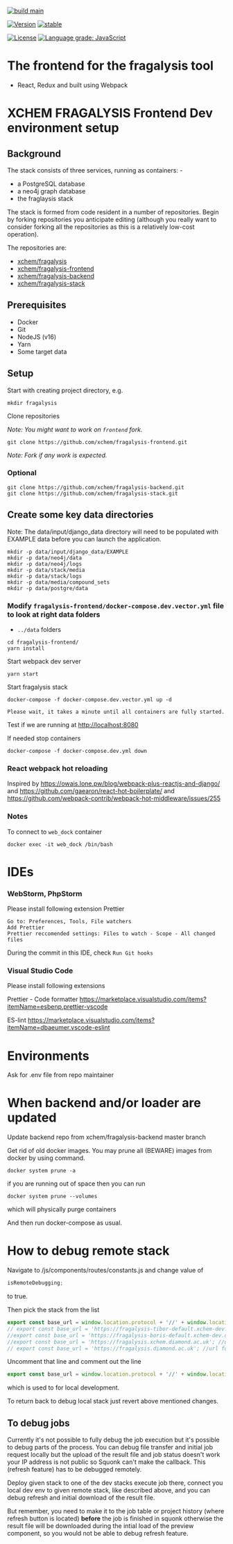 [![build main](https://github.com/xchem/fragalysis-frontend/actions/workflows/build-main.yaml/badge.svg)](https://github.com/xchem/fragalysis-frontend/actions/workflows/build-main.yaml)

[![Version](http://img.shields.io/badge/version-0.1.0-blue.svg?style=flat)](https://github.com/xchem/fragalysis-frontend)
[![stable](http://badges.github.io/stability-badges/dist/stable.svg)](http://github.com/badges/stability-badges)

[![License](http://img.shields.io/badge/license-MIT-blue.svg?style=flat)](https://github.com/xchem/fragalysis-frontend/blob/master/LICENSE)
[![Language grade: JavaScript](https://img.shields.io/lgtm/grade/javascript/g/xchem/fragalysis-frontend.svg?logo=lgtm&logoWidth=18)](https://lgtm.com/projects/g/xchem/fragalysis-frontend/context:javascript)

# The frontend for the fragalysis tool

- React, Redux and built using Webpack

# XCHEM FRAGALYSIS Frontend Dev environment setup

## Background

The stack consists of three services, running as containers: -

- a PostgreSQL database
- a neo4j graph database
- the fraglaysis stack

The stack is formed from code resident in a number of repositories.
Begin by forking repositories you anticipate editing (although you really want
to consider forking all the repositories as this is a relatively low-cost
operation).

The repositories are:

- [xchem/fragalysis](https://github.com/xchem/fragalysis)
- [xchem/fragalysis-frontend](https://github.com/xchem/fragalysis-frontend)
- [xchem/fragalysis-backend](https://github.com/xchem/fragalysis-backend)
- [xchem/fragalysis-stack](https://github.com/xchem/fragalysis-stack)

## Prerequisites

- Docker
- Git
- NodeJS (v16)
- Yarn
- Some target data

## Setup

Start with creating project directory, e.g.

```
mkdir fragalysis
```

Clone repositories

_Note: You might want to work on `frontend` fork._

```
git clone https://github.com/xchem/fragalysis-frontend.git
```

_Note: Fork if any work is expected._

### Optional

```
git clone https://github.com/xchem/fragalysis-backend.git
git clone https://github.com/xchem/fragalysis-stack.git
```

## Create some key data directories

Note: The data/input/django_data directory will need to be populated with EXAMPLE data before you can launch the application.

```
mkdir -p data/input/django_data/EXAMPLE
mkdir -p data/neo4j/data
mkdir -p data/neo4j/logs
mkdir -p data/stack/media
mkdir -p data/stack/logs
mkdir -p data/media/compound_sets
mkdir -p data/postgre/data
```

### Modify `fragalysis-frontend/docker-compose.dev.vector.yml` file to look at right data folders

- `../data` folders

```
cd fragalysis-frontend/
yarn install
```

Start webpack dev server

```
yarn start
```

Start fragalysis stack

```
docker-compose -f docker-compose.dev.vector.yml up -d
```

`Please wait, it takes a minute until all containers are fully started.`

Test if we are running at [http://localhost:8080](http://localhost:8080)

If needed stop containers

```
docker-compose -f docker-compose.dev.yml down
```

### React webpack hot reloading

Inspired by https://owais.lone.pw/blog/webpack-plus-reactjs-and-django/ and https://github.com/gaearon/react-hot-boilerplate/ and https://github.com/webpack-contrib/webpack-hot-middleware/issues/255

### Notes

To connect to `web_dock` container

```
docker exec -it web_dock /bin/bash
```

# IDEs

### WebStorm, PhpStorm

Please install following extension Prettier

```
Go to: Preferences, Tools, File watchers
Add Prettier
Prettier reccomended settings: Files to watch - Scope - All changed files
```

During the commit in this IDE, check `Run Git hooks`

### Visual Studio Code

Please install following extensions

Prettier - Code formatter https://marketplace.visualstudio.com/items?itemName=esbenp.prettier-vscode

ES-lint https://marketplace.visualstudio.com/items?itemName=dbaeumer.vscode-eslint

# Environments

Ask for .env file from repo maintainer

# When backend and/or loader are updated

Update backend repo from xchem/fragalysis-backend master branch

Get rid of old docker images. You may prune all (BEWARE) images from docker by using command.

```
docker system prune -a
```

if you are running out of space then you can run

```
docker system prune --volumes
```

which will physically purge containers

And then run docker-compose as usual.

# How to debug remote stack

Navigate to /js/components/routes/constants.js and change value of

```js
isRemoteDebugging;
```

to true.

Then pick the stack from the list

```js
export const base_url = window.location.protocol + '//' + window.location.host; //url for local developement
// export const base_url = 'https://fragalysis-tibor-default.xchem-dev.diamond.ac.uk'; //url for debugging on main dev pod
//export const base_url = 'https://fragalysis-boris-default.xchem-dev.diamond.ac.uk'; //url for debugging on secondary dev pod
//export const base_url = 'https://fragalysis.xchem.diamond.ac.uk'; //url for debugging staging
// export const base_url = 'https://fragalysis.diamond.ac.uk'; //url for debugging production
```

Uncomment that line and comment out the line

```js
export const base_url = window.location.protocol + '//' + window.location.host; //url for local developement
```

which is used to for local development.

To return back to debug local stack just revert above mentioned changes.

## To debug jobs

Currently it's not possible to fully debug the job execution but it's possible to debug parts of the process.
You can debug file transfer and initial job request locally but the upload of the result file and job status
doesn't work your IP address is not public so Squonk can't make the callback. This (refresh feature) has to be debugged remotely.

Deploy given stack to one of the dev stacks execute job there, connect you local dev env to given remote stack,
like described above, and you can debug refresh and initial download of the result file.

But remember, you need to make it to the job table or project history (where refresh button is located) **before** the job is finished in squonk otherwise the result file will be downloaded during the intial load of the preview component, so you would not be able to debug refresh feature.
